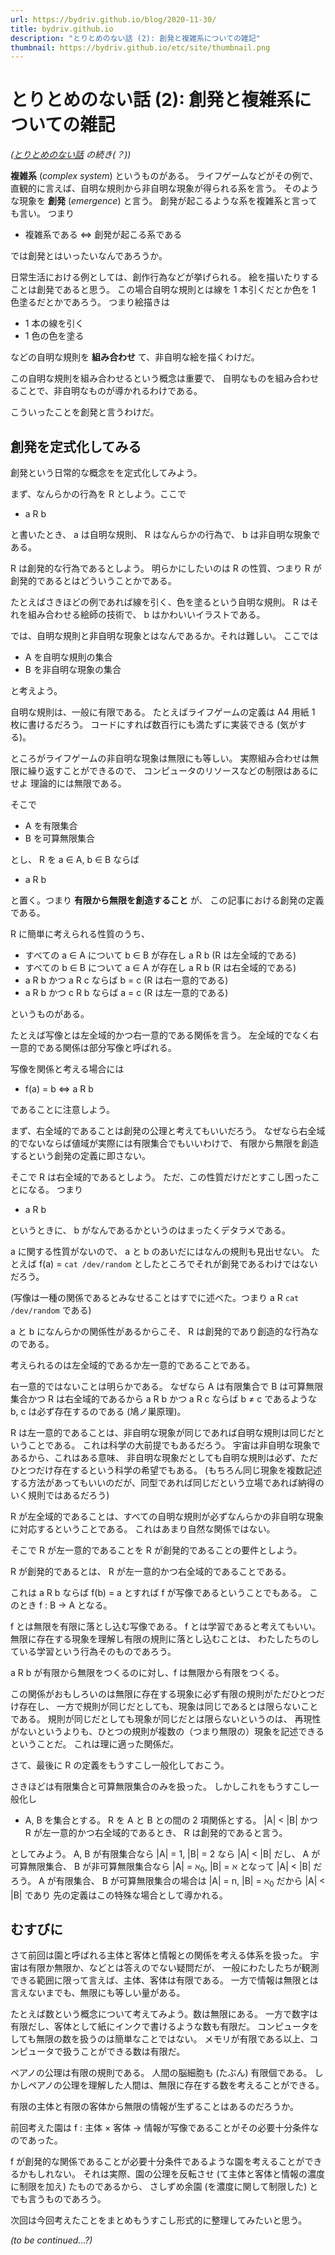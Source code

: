 ```yaml
---
url: https://bydriv.github.io/blog/2020-11-30/
title: bydriv.github.io
description: "とりとめのない話 (2): 創発と複雑系についての雑記"
thumbnail: https://bydriv.github.io/etc/site/thumbnail.png
---
```


# とりとめのない話 (2): 創発と複雑系についての雑記

*([とりとめのない話](../2020-11-29) の続き(？))*

**複雑系** (*complex system*) というものがある。
ライフゲームなどがその例で、直観的に言えば、自明な規則から非自明な現象が得られる系を言う。
そのような現象を **創発** (*emergence*) と言う。
創発が起こるような系を複雑系と言っても言い。
つまり

- 複雑系である ⇔ 創発が起こる系である

では創発とはいったいなんであろうか。

日常生活における例としては、創作行為などが挙げられる。
絵を描いたりすることは創発であると思う。
この場合自明な規則とは線を 1 本引くだとか色を 1 色塗るだとかであろう。
つまり絵描きは

- 1 本の線を引く
- 1 色の色を塗る

などの自明な規則を **組み合わせ** て、非自明な絵を描くわけだ。

この自明な規則を組み合わせるという概念は重要で、
自明なものを組み合わせることで、非自明なものが導かれるわけである。

こういったことを創発と言うわけだ。

## 創発を定式化してみる

創発という日常的な概念をを定式化してみよう。

まず、なんらかの行為を R としよう。ここで

- a R b

と書いたとき、 a は自明な規則、 R はなんらかの行為で、 b は非自明な現象である。

R は創発的な行為であるとしよう。
明らかにしたいのは R の性質、つまり R が創発的であるとはどういうことかである。

たとえばさきほどの例であれば線を引く、色を塗るという自明な規則。
R はそれを組み合わせる絵師の技術で、
b はかわいいイラストである。

では、自明な規則と非自明な現象とはなんであるか。それは難しい。
ここでは

- A を自明な規則の集合
- B を非自明な現象の集合

と考えよう。

自明な規則は、一般に有限である。
たとえばライフゲームの定義は A4 用紙 1 枚に書けるだろう。
コードにすれば数百行にも満たずに実装できる (気がする)。

ところがライフゲームの非自明な現象は無限にも等しい。
実際組み合わせは無限に繰り返すことができるので、
コンピュータのリソースなどの制限はあるにせよ
理論的には無限である。

そこで

- A を有限集合
- B を可算無限集合

とし、 R を a ∈ A, b ∈ B ならば

- a R b

と置く。つまり **有限から無限を創造すること** が、
この記事における創発の定義である。

R に簡単に考えられる性質のうち、

- すべての a ∈ A について b ∈ B が存在し a R b (R は左全域的である)
- すべての b ∈ B について a ∈ A が存在し a R b (R は右全域的である)
- a R b かつ a R c ならば b = c (R は右一意的である)
- a R b かつ c R b ならば a = c (R は左一意的である)

というものがある。

たとえば写像とは左全域的かつ右一意的である関係を言う。
左全域的でなく右一意的である関係は部分写像と呼ばれる。

写像を関係と考える場合には

- f(a) = b ⇔ a R b

であることに注意しよう。

まず、右全域的であることは創発の公理と考えてもいいだろう。
なぜなら右全域的でないならば値域が実際には有限集合でもいいわけで、
有限から無限を創造するという創発の定義に即さない。

そこで R は右全域的であるとしよう。
ただ、この性質だけだとすこし困ったことになる。
つまり

- a R b

というときに、 b がなんであるかというのはまったくデタラメである。

a に関する性質がないので、 a と b のあいだにはなんの規則も見出せない。
たとえば f(a) = `cat /dev/random` としたところでそれが創発であるわけではないだろう。

(写像は一種の関係であるとみなせることはすでに述べた。つまり a R `cat /dev/random` である)

a と b になんらかの関係性があるからこそ、 R は創発的であり創造的な行為なのである。

考えられるのは左全域的であるか左一意的であることである。

右一意的ではないことは明らかである。
なぜなら A は有限集合で B は可算無限集合かつ
R は右全域的であるから a R b かつ a R c ならば b ≠ c であるような b, c は必ず存在するのである
(鳩ノ巣原理)。

R は左一意的であることは、非自明な現象が同じであれば自明な規則は同じだということである。
これは科学の大前提でもあるだろう。
宇宙は非自明な現象であるから、これはある意味、
非自明な現象だとしても自明な規則は必ず、ただひとつだけ存在するという科学の希望でもある。
(もちろん同じ現象を複数記述する方法があってもいいのだが、同型であれば同じだという立場であれば納得のいく規則ではあるだろう)

R が左全域的であることは、すべての自明な規則が必ずなんらかの非自明な現象に対応するということである。
これはあまり自然な関係ではない。

そこで R が左一意的であることを R が創発的であることの要件としよう。

R が創発的であるとは、 R が左一意的かつ右全域的であることである。

これは a R b ならば f(b) = a とすれば f が写像であるということでもある。
このとき f : B → A となる。

f とは無限を有限に落とし込む写像である。
f とは学習であると考えてもいい。
無限に存在する現象を理解し有限の規則に落とし込むことは、
わたしたちのしている学習という行為そのものであろう。

a R b が有限から無限をつくるのに対し、f は無限から有限をつくる。

この関係がおもしろいのは無限に存在する現象に必ず有限の規則がただひとつだけ存在し、
一方で規則が同じだとしても、現象は同じであるとは限らないことである。
規則が同じだとしても現象が同じだとは限らないというのは、
再現性がないというよりも、ひとつの規則が複数の（つまり無限の）現象を記述できるということだ。
これは理に適った関係だ。

さて、最後に R の定義をもうすこし一般化しておこう。

さきほどは有限集合と可算無限集合のみを扱った。
しかしこれをもうすこし一般化し

- A, B を集合とする。 R を A と B との間の 2 項関係とする。 |A| < |B| かつ R が左一意的かつ右全域的であるとき、 R は創発的であると言う。

としてみよう。 A, B が有限集合なら |A| = 1, |B| = 2 なら |A| < |B| だし、
A が可算無限集合、 B が非可算無限集合なら |A| = ℵ<sub>0</sub>, |B| = ℵ となって |A| < |B| だろう。
A が有限集合、 B が可算無限集合の場合は |A| = n, |B| = ℵ<sub>0</sub> だから |A| < |B| であり
先の定義はこの特殊な場合として導かれる。

## むすびに

さて前回は園と呼ばれる主体と客体と情報との関係を考える体系を扱った。
宇宙は有限か無限か、などとは答えのでない疑問だが、
一般にわたしたちが観測できる範囲に限って言えば、主体、客体は有限である。
一方で情報は無限とは言えないまでも、無限にも等しい量がある。

たとえば数という概念について考えてみよう。数は無限にある。
一方で数字は有限だし、客体として紙にインクで書けるような数も有限だ。
コンピュータをしても無限の数を扱うのは簡単なことではない。
メモリが有限である以上、コンピュータで扱うことができる数は有限だ。

ペアノの公理は有限の規則である。
人間の脳細胞も (たぶん) 有限個である。
しかしペアノの公理を理解した人間は、無限に存在する数を考えることができる。

有限の主体と有限の客体から無限の情報が生ずることはあるのだろうか。

前回考えた園は f : 主体 × 客体 → 情報が写像であることがその必要十分条件なのであった。

f が創発的な関係であることが必要十分条件であるような園を考えることができるかもしれない。
それは実際、園の公理を反転させ (て主体と客体と情報の濃度に制限を加え) たものであるから、
さしずめ余園 (を濃度に関して制限した) とでも言うものであろう。

次回は今回考えたことをまとめもうすこし形式的に整理してみたいと思う。

*(to be continued...?)*
